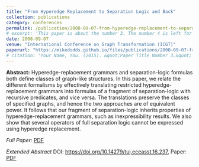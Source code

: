 ```yaml
---
title: "From Hyperedge Replacement to Separation Logic and Back"
collection: publications
category: conferences
permalink: /publication/2008-09-07-from-hyperedge-replacement-to-separation-logic
# excerpt: 'This paper is about the number 3. The number 4 is left for future work.'
date: 2008-09-07
venue: "International Conference on Graph Transformation (ICGT)"
paperurl: "https://mikedodds.github.io/files/publications/2008-09-07-from-hyperedge-replacement-to-separation-logic.pdf"
# citation: 'Your Name, You. (2015). &quot;Paper Title Number 3.&quot; <i>Journal 1</i>. 1(3).'
---
```


**Abstract:** Hyperedge-replacement grammars and separation-logic formulas both define classes of graph-like structures. In this paper, we relate the different formalisms by effectively translating restricted hyperedge-replacement grammars into formulas of a fragment of separation-logic with recursive predicates, and vice versa. The translations preserve the classes of specified graphs, and hence the two approaches are of equivalent power. It follows that our fragment of separation-logic inherits properties of hyperedge-replacement grammars, such as inexpressibility results. We also show that several operators of full separation logic cannot be expressed using hyperedge replacement.

_Full Paper_: [PDF](https://mikedodds.github.io/files/publications/2008-09-07-from-hyperedge-replacement-to-separation-logic.pdf)

_Extended Abstract_ DOI: <https://doi.org/10.14279/tuj.eceasst.16.237>, Paper: [PDF](https://mikedodds.github.io/files/publications/2008-09-07-abstract-from-hyperedge-replacement-to-separation-logic.pdf)